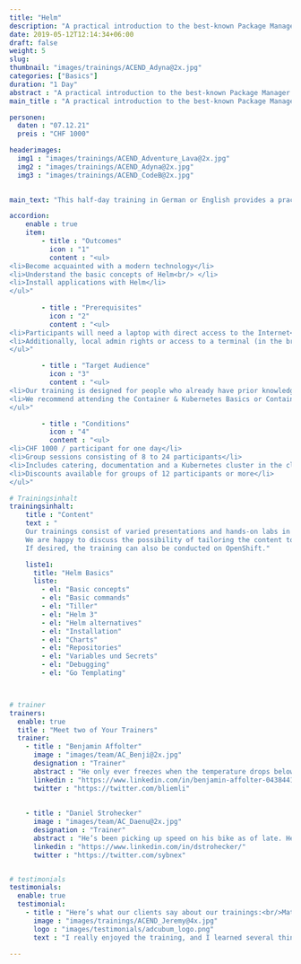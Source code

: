 ```yaml
---
title: "Helm"
description: "A practical introduction to the best-known Package Manager for applications on Kubernetes."
date: 2019-05-12T12:14:34+06:00
draft: false
weight: 5
slug: 
thumbnail: "images/trainings/ACEND_Adyna@2x.jpg"
categories: ["Basics"]
duration: "1 Day"
abstract : "A practical introduction to the best-known Package Manager for applications on Kubernetes."
main_title : "A practical introduction to the best-known Package Manager for applications on Kubernetes."

personen: 
  daten : "07.12.21"
  preis : "CHF 1000"

headerimages:
  img1 : "images/trainings/ACEND_Adventure_Lava@2x.jpg"
  img2 : "images/trainings/ACEND_Adyna@2x.jpg"
  img3 : "images/trainings/ACEND_CodeB@2x.jpg"
      

main_text: "This half-day training in German or English provides a practical and easy-to-understand introduction to Helm, the best-known Package Manager for applications on Kubernetes. With Helm, even complex applications can be defined, installed, managed and run on Container Platforms. Our teachers draw on considerable practical experience and are certified Kubernetes Administrators."

accordion:
    enable : true
    item:
        - title : "Outcomes"
          icon : "1"
          content : "<ul>
<li>Become acquainted with a modern technology</li>
<li>Understand the basic concepts of Helm<br/> </li>
<li>Install applications with Helm</li>
</ul>"
 
        - title : "Prerequisites"
          icon : "2"
          content : "<ul>
<li>Participants will need a laptop with direct access to the Internet</li>
<li>Additionally, local admin rights or access to a terminal (in the browser) are required</li>
</ul>"

        - title : "Target Audience"
          icon : "3"
          content : "<ul>
<li>Our training is designed for people who already have prior knowledge of container technologies</li>
<li>We recommend attending the Container & Kubernetes Basics or Container & OpenShift Basics training before registering for this course</li>
</ul>"

        - title : "Conditions"
          icon : "4"
          content : "<ul>
<li>CHF 1000 / participant for one day</li>
<li>Group sessions consisting of 8 to 24 participants</li>
<li>Includes catering, documentation and a Kubernetes cluster in the cloud</li>
<li>Discounts available for groups of 12 participants or more</li>
</ul>"

# Trainingsinhalt
trainingsinhalt: 
    title : "Content"
    text : "
    Our trainings consist of varied presentations and hands-on labs in order to teach content in an appealing fashion. 
    We are happy to discuss the possibility of tailoring the content to your infrastructure. Should you require additional contents, we can adapt the program to your needs.
    If desired, the training can also be conducted on OpenShift."

    liste1:
      title: "Helm Basics"
      liste:
        - el: "Basic concepts"
        - el: "Basic commands"
        - el: "Tiller"
        - el: "Helm 3"
        - el: "Helm alternatives"
        - el: "Installation"
        - el: "Charts"
        - el: "Repositories"
        - el: "Variables und Secrets"
        - el: "Debugging"
        - el: "Go Templating"



# trainer
trainers:
  enable: true
  title : "Meet two of Your Trainers"
  trainer:
    - title : "Benjamin Affolter"
      image : "images/team/AC_Benji@2x.jpg"
      designation : "Trainer"
      abstract : "He only ever freezes when the temperature drops below 30 Celsius, but certainly not in the face of new technologies or the demands of the participants in his trainings."
      linkedin : "https://www.linkedin.com/in/benjamin-affolter-0438441b6/"
      twitter : "https://twitter.com/bliemli"
    
    
    - title : "Daniel Strohecker"
      image : "images/team/AC_Daenu@2x.jpg"
      designation : "Trainer"
      abstract : "He’s been picking up speed on his bike as of late. He can slow down, though, and make sure our clients proceed through our trainings on sure feet."
      linkedin : "https://www.linkedin.com/in/dstrohecker/"
      twitter : "https://twitter.com/sybnex"


# testimonials
testimonials:
  enable: true
  testimonial:
    - title : "Here’s what our clients say about our trainings:<br/>Matthias Summer, Austria"
      image : "images/trainings/ACEND_Jeremy@4x.jpg"
      logo : "images/testimonials/adcubum_logo.png"
      text : "I really enjoyed the training, and I learned several things that helped me with my daily tasks. You could tell that the trainers had a lot of practical experience with and passion for the technology. They also supported us well and gave us useful advice."     
      
---
```

